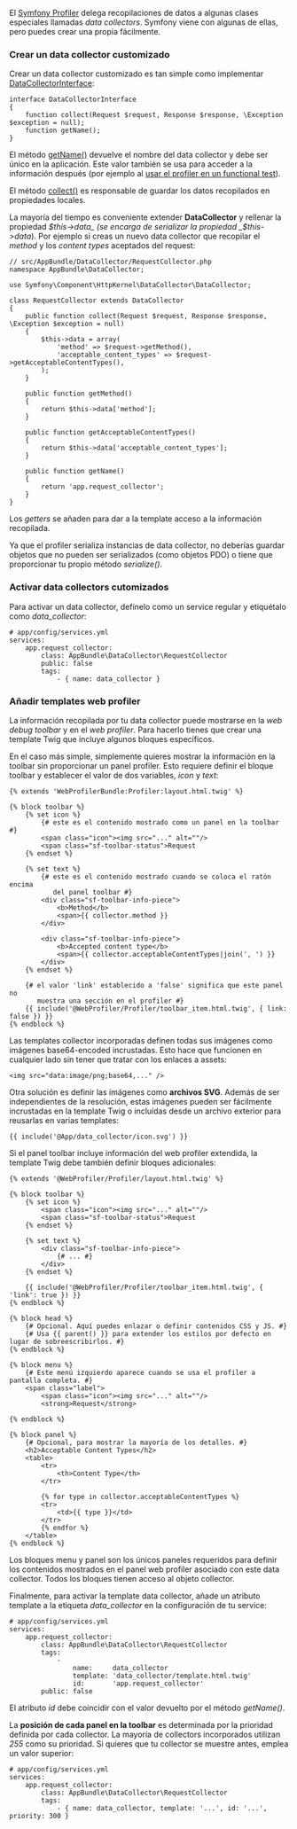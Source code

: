 El [Symfony Profiler](http://symfony.com/doc/current/cookbook/profiler/index.html) delega recopilaciones de datos a algunas clases especiales llamadas _data collectors_. Symfony viene con algunas de ellas, pero puedes crear una propia fácilmente.

### Crear un data collector customizado

Crear un data collector customizado es tan simple como implementar [DataCollectorInterface](http://api.symfony.com/3.0/Symfony/Component/HttpKernel/DataCollector/DataCollectorInterface.html):

```
interface DataCollectorInterface
{
    function collect(Request $request, Response $response, \Exception $exception = null);
    function getName();
}
```

El método [getName()](http://api.symfony.com/3.0/Symfony/Component/HttpKernel/DataCollector/DataCollectorInterface.html#method_getName) devuelve el nombre del data collector y debe ser único en la aplicación. Este valor también se usa para acceder a la información después (por ejemplo al [usar el profiler en un functional test](http://symfony.com/doc/current/cookbook/testing/profiling.html)).

El método [collect()](http://api.symfony.com/3.0/Symfony/Component/HttpKernel/DataCollector/DataCollectorInterface.html#method_collect) es responsable de guardar los datos recopilados en propiedades locales.

La mayoría del tiempo es conveniente extender **DataCollector** y rellenar la propiedad _$this->data_ (se encarga de serializar la propiedad _$this->data_). Por ejemplo si creas un nuevo data collector que recopilar el _method_ y los _content types_ aceptados del request:

```
// src/AppBundle/DataCollector/RequestCollector.php
namespace AppBundle\DataCollector;

use Symfony\Component\HttpKernel\DataCollector\DataCollector;

class RequestCollector extends DataCollector
{
    public function collect(Request $request, Response $response, \Exception $exception = null)
    {
        $this->data = array(
            'method' => $request->getMethod(),
            'acceptable_content_types' => $request->getAcceptableContentTypes(),
        );
    }

    public function getMethod()
    {
        return $this->data['method'];
    }

    public function getAcceptableContentTypes()
    {
        return $this->data['acceptable_content_types'];
    }

    public function getName()
    {
        return 'app.request_collector';
    }
}
```

Los _getters_ se añaden para dar a la template acceso a la información recopilada.

Ya que el profiler serializa instancias de data collector, no deberías guardar objetos que no pueden ser serializados (como objetos PDO) o tiene que proporcionar tu propio método _serialize()_. 

### Activar data collectors cutomizados

Para activar un data collector, defínelo como un service regular y etiquétalo como _data_collector_:

```
# app/config/services.yml
services:
    app.request_collector:
        class: AppBundle\DataCollector\RequestCollector
        public: false
        tags:
            - { name: data_collector }
```

### Añadir templates web profiler

La información recopilada por tu data collector puede mostrarse en la _web debug toolbar_ y en el _web profiler_. Para hacerlo tienes que crear una template Twig que incluye algunos bloques específicos. 

En el caso más simple, simplemente quieres mostrar la información en la toolbar sin proporcionar un panel profiler. Esto requiere definir el bloque toolbar y establecer el valor de dos variables, _icon_ y _text_:

```
{% extends 'WebProfilerBundle:Profiler:layout.html.twig' %}

{% block toolbar %}
    {% set icon %}
        {# este es el contenido mostrado como un panel en la toolbar #}
        <span class="icon"><img src="..." alt=""/>
        <span class="sf-toolbar-status">Request
    {% endset %}

    {% set text %}
        {# este es el contenido mostrado cuando se coloca el ratón encima
           del panel toolbar #}
        <div class="sf-toolbar-info-piece">
            <b>Method</b>
            <span>{{ collector.method }}
        </div>

        <div class="sf-toolbar-info-piece">
            <b>Accepted content type</b>
            <span>{{ collector.acceptableContentTypes|join(', ') }}
        </div>
    {% endset %}

    {# el valor 'link' establecido a 'false' significa que este panel no
       muestra una sección en el profiler #}
    {{ include('@WebProfiler/Profiler/toolbar_item.html.twig', { link: false }) }}
{% endblock %}
```

Las templates collector incorporadas definen todas sus imágenes como imágenes base64-encoded incrustadas. Esto hace que funcionen en cualquier lado sin tener que tratar con los enlaces a assets:

```
<img src="data:image/png;base64,..." />
```

Otra solución es definir las imágenes como **archivos SVG**. Además de ser independientes de la resolución, estas imágenes pueden ser fácilmente incrustadas en la template Twig o incluídas desde un archivo exterior para reusarlas en varias templates:

```
{{ include('@App/data_collector/icon.svg') }}
```

Si el panel toolbar incluye información del web profiler extendida, la template Twig debe también definir bloques adicionales:

```
{% extends '@WebProfiler/Profiler/layout.html.twig' %}

{% block toolbar %}
    {% set icon %}
        <span class="icon"><img src="..." alt=""/>
        <span class="sf-toolbar-status">Request
    {% endset %}

    {% set text %}
        <div class="sf-toolbar-info-piece">
            {# ... #}
        </div>
    {% endset %}

    {{ include('@WebProfiler/Profiler/toolbar_item.html.twig', { 'link': true }) }}
{% endblock %}

{% block head %}
    {# Opcional. Aquí puedes enlazar o definir contenidos CSS y JS. #}
    {# Usa {{ parent() }} para extender los estilos por defecto en lugar de sobreescribirlos. #}
{% endblock %}

{% block menu %}
    {# Este menú izquierdo aparece cuando se usa el profiler a pantalla completa. #}
    <span class="label">
        <span class="icon"><img src="..." alt=""/>
        <strong>Request</strong>
    
{% endblock %}

{% block panel %}
    {# Opcional, para mostrar la mayoría de los detalles. #}
    <h2>Acceptable Content Types</h2>
    <table>
        <tr>
            <th>Content Type</th>
        </tr>

        {% for type in collector.acceptableContentTypes %}
        <tr>
            <td>{{ type }}</td>
        </tr>
        {% endfor %}
    </table>
{% endblock %}
```

Los bloques menu y panel son los únicos paneles requeridos para definir los contenidos mostrados en el panel web profiler asociado con este data collector. Todos los bloques tienen acceso al objeto collector.

Finalmente, para activar la template data collector, añade un atributo template a la etiqueta _data_collector_ en la configuración de tu service:

```
# app/config/services.yml
services:
    app.request_collector:
        class: AppBundle\DataCollector\RequestCollector
        tags:
            -
                name:     data_collector
                template: 'data_collector/template.html.twig'
                id:       'app.request_collector'
        public: false
```

El atributo _id_ debe coincidir con el valor devuelto por el método _getName()_.

La **posición de cada panel en la toolbar** es determinada por la prioridad definida por cada collector. La mayoría de collectors incorporados utilizan _255_ como su prioridad. Si quieres que tu collector se muestre antes, emplea un valor superior:

```
# app/config/services.yml
services:
    app.request_collector:
        class: AppBundle\DataCollector\RequestCollector
        tags:
            - { name: data_collector, template: '...', id: '...', priority: 300 }
```